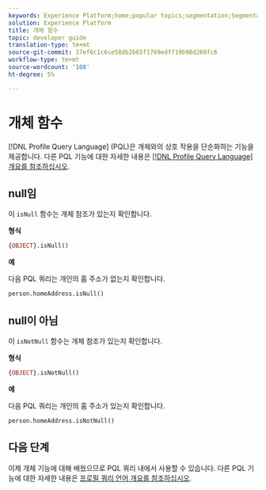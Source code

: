 ```yaml
---
keywords: Experience Platform;home;popular topics;segmentation;Segmentation;Segmentation Service;pql;PQL;Profile Query Language;object functions;object;
solution: Experience Platform
title: 개체 함수
topic: developer guide
translation-type: tm+mt
source-git-commit: 17ef6c1c6ce58db2b65f1769edf719b98d260fc6
workflow-type: tm+mt
source-wordcount: '108'
ht-degree: 5%

---
```



# 개체 함수

[!DNL Profile Query Language] (PQL)은 개체와의 상호 작용을 단순화하는 기능을 제공합니다. 다른 PQL 기능에 대한 자세한 내용은 [[!DNL Profile Query Language] 개요를 참조하십시오](./overview.md).

## null임

이 `isNull` 함수는 개체 참조가 있는지 확인합니다.

**형식**

```sql
{OBJECT}.isNull()
```

**예**

다음 PQL 쿼리는 개인의 홈 주소가 없는지 확인합니다.

```sql
person.homeAddress.isNull()
```

## null이 아님

이 `isNotNull` 함수는 개체 참조가 있는지 확인합니다.

**형식**

```sql
{OBJECT}.isNotNull()
```

**예**

다음 PQL 쿼리는 개인의 홈 주소가 있는지 확인합니다.

```sql
person.homeAddress.isNotNull()
```

## 다음 단계

이제 개체 기능에 대해 배웠으므로 PQL 쿼리 내에서 사용할 수 있습니다. 다른 PQL 기능에 대한 자세한 내용은 [프로필 쿼리 언어 개요를 참조하십시오](./overview.md).